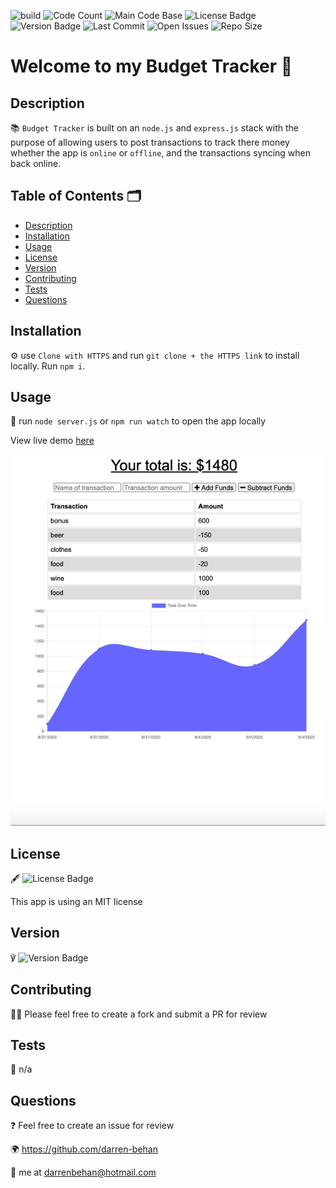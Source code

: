 ![build](https://img.shields.io/travis/darren-behan/budget-tracker) ![Code Count](https://img.shields.io/github/languages/count/darren-behan/budget-tracker) ![Main Code Base](https://img.shields.io/github/languages/top/darren-behan/budget-tracker) ![License Badge](https://img.shields.io/badge/license-mit-blue) ![Version Badge](https://img.shields.io/badge/version-1.0-red) ![Last Commit](https://img.shields.io/github/last-commit/darren-behan/budget-tracker) ![Open Issues](https://img.shields.io/github/issues-raw/darren-behan/budget-tracker) ![Repo Size](https://img.shields.io/github/repo-size/darren-behan/budget-tracker)

# Welcome to my Budget Tracker 👋

## Description

📚 `Budget Tracker` is built on an `node.js` and `express.js` stack with the purpose of allowing users to post transactions to track there money whether the app is `online` or `offline`, and the transactions syncing when back online.

## Table of Contents 🗂

* [Description](#Description)
* [Installation](#Installation)
* [Usage](#Usage)
* [License](#License)
* [Version](#Version)
* [Contributing](#Contributing)
* [Tests](#Tests)
* [Questions](#Questions)

## Installation

⚙️ use `Clone with HTTPS` and run `git clone + the HTTPS link` to install locally. Run `npm i`.

## Usage

🚨 run `node server.js` or `npm run watch` to open the app locally

View live demo <a href="https://enigmatic-cove-34274.herokuapp.com">here</a>

![Preview](./public/assets/img/budget-tracker.png "Preview of Budget Tracker App")

## License

🖋 ![License Badge](https://img.shields.io/badge/license-mit-blue)

This app is using an MIT license

## Version

℣ ![Version Badge](https://img.shields.io/badge/license-1.0-red)

## Contributing

👩‍💻 Please feel free to create a fork and submit a PR for review

## Tests

🧪 n/a

## Questions

❓ Feel free to create an issue for review

🌍 https://github.com/darren-behan

📧 me at darrenbehan@hotmail.com